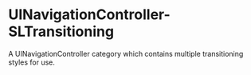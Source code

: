 # UINavigationController-SLTransitioning
A UINavigationController category which contains multiple transitioning styles for use. 
